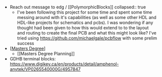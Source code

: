 - Reach out message to edg  / [[PolymorphicBlocks]]
  collapsed:: true
	- I've been following this project for some time and spent some time messing around with it's capabilities (as well as some other HDL and HDL-like projects for schematics and pcbs). I was wondering if any thought had been given to how this would extend to to the layout and routing to create the final PCB and what this might look like? I've tried using https://github.com/michaelgale/pcbflow with some prelim success
- [[Masters Degree]]
	- [[Masters Degree Planning]]
- GDHB terminal blocks: https://www.digikey.ca/en/products/detail/amphenol-anytek/VP0265540000G/4957847

[//begin]: # "Autogenerated link references for markdown compatibility"
[Masters Degree]: <../pages-ls/Masters Degree> "Degree Info"
[//end]: # "Autogenerated link references"